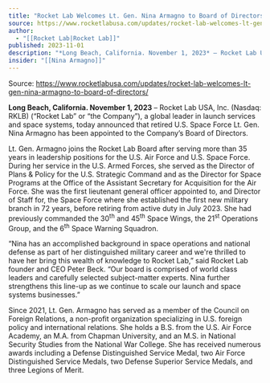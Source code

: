 ```yaml
---
title: "Rocket Lab Welcomes Lt. Gen. Nina Armagno to Board of Directors "
source: https://www.rocketlabusa.com/updates/rocket-lab-welcomes-lt-gen-nina-armagno-to-board-of-directors/
author:
  - "[[Rocket Lab|Rocket Lab]]"
published: 2023-11-01
description: "*Long Beach, California. November 1, 2023* – Rocket Lab USA, Inc. (Nasdaq: RKLB) (“Rocket Lab” or “the Company”), a global leader in launch services and space systems, today announced that retired U.S. Space Force Lt. Gen. Nina Armagno has been appointed to the Company’s Board of Directors."
insider: "[[Nina Armagno]]"
---
```


Source: https://www.rocketlabusa.com/updates/rocket-lab-welcomes-lt-gen-nina-armagno-to-board-of-directors/

**Long Beach, California. November 1, 2023** – Rocket Lab USA, Inc. (Nasdaq: RKLB) (“Rocket Lab” or “the Company”), a global leader in launch services and space systems, today announced that retired U.S. Space Force Lt. Gen. Nina Armagno has been appointed to the Company’s Board of Directors.

Lt. Gen. Armagno joins the Rocket Lab Board after serving more than 35 years in leadership positions for the U.S. Air Force and U.S. Space Force. During her service in the U.S. Armed Forces, she served as the Director of Plans & Policy for the U.S. Strategic Command and as the Director for Space Programs at the Office of the Assistant Secretary for Acquisition for the Air Force. She was the first lieutenant general officer appointed to, and Director of Staff for, the Space Force where she established the first new military branch in 72 years, before retiring from active duty in July 2023. She had previously commanded the 30<sup>th</sup> and 45<sup>th</sup> Space Wings, the 21<sup>st</sup> Operations Group, and the 6<sup>th</sup> Space Warning Squadron.

“Nina has an accomplished background in space operations and national defense as part of her distinguished military career and we're thrilled to have her bring this wealth of knowledge to Rocket Lab,” said Rocket Lab founder and CEO Peter Beck. “Our board is comprised of world class leaders and carefully selected subject-matter experts. Nina further strengthens this line-up as we continue to scale our launch and space systems businesses.”

Since 2021, Lt. Gen. Armagno has served as a member of the Council on Foreign Relations, a non-profit organization specializing in U.S. foreign policy and international relations. She holds a B.S. from the U.S. Air Force Academy, an M.A. from Chapman University, and an M.S. in National Security Studies from the National War College. She has received numerous awards including a Defense Distinguished Service Medal, two Air Force Distinguished Service Medals, two Defense Superior Service Medals, and three Legions of Merit.

